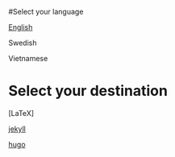#Select your language

[English](/index_en.html)

Swedish

Vietnamese

# Select your destination

[LaTeX]

[jekyll](/jekyll)

[hugo](/hugo)